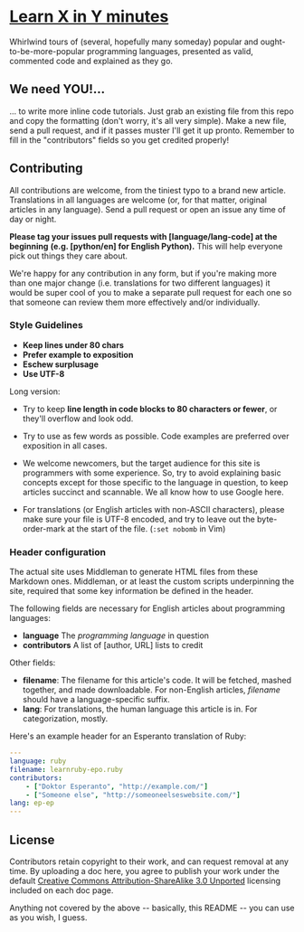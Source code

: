 # [Learn X in Y minutes](http://learnxinyminutes.com)

Whirlwind tours of (several, hopefully many someday) popular and
ought-to-be-more-popular programming languages, presented as valid,
commented code and explained as they go.

## We need YOU!...

... to write more inline code tutorials. Just grab an existing file from
this repo and copy the formatting (don't worry, it's all very simple).
Make a new file, send a pull request, and if it passes muster I'll get it up pronto.
Remember to fill in the "contributors" fields so you get credited
properly!

## Contributing

All contributions are welcome, from the tiniest typo to a brand new article. Translations
in all languages are welcome (or, for that matter, original articles in any language).
Send a pull request or open an issue any time of day or night.

**Please tag your issues pull requests with [language/lang-code] at the beginning**
**(e.g. [python/en] for English Python).** This will help everyone pick out things they
care about.

We're happy for any contribution in any form, but if you're making more than one major change
(i.e. translations for two different languages) it would be super cool of you to make a
separate pull request for each one so that someone can review them more effectively and/or
individually.

### Style Guidelines

* **Keep lines under 80 chars**
* **Prefer example to exposition**
* **Eschew surplusage**
* **Use UTF-8**

Long version:

* Try to keep **line length in code blocks to 80 characters or fewer**, or they'll overflow
  and look odd.

* Try to use as few words as possible. Code examples are preferred over exposition in all cases.

* We welcome newcomers, but the target audience for this site is programmers with some experience.
  So, try to avoid explaining basic concepts except for those specific to the language in question,
  to keep articles succinct and scannable. We all know how to use Google here.

* For translations (or English articles with non-ASCII characters), please make sure your file is
  UTF-8 encoded, and try to leave out the byte-order-mark at the start of the file. (`:set nobomb` in Vim)

### Header configuration

The actual site uses Middleman to generate HTML files from these Markdown ones. Middleman, or at least
the custom scripts underpinning the site, required that some key information be defined in the header.

The following fields are necessary for English articles about programming languages:

* **language** The *programming language* in question
* **contributors** A list of [author, URL] lists to credit

Other fields:

* **filename**: The filename for this article's code. It will be fetched, mashed together, and made downloadable.
  For non-English articles, *filename* should have a language-specific suffix.
* **lang**: For translations, the human language this article is in. For categorization, mostly.

Here's an example header for an Esperanto translation of Ruby:

```yaml
---
language: ruby
filename: learnruby-epo.ruby
contributors:
    - ["Doktor Esperanto", "http://example.com/"]
    - ["Someone else", "http://someoneelseswebsite.com/"]
lang: ep-ep
---
```

## License

Contributors retain copyright to their work, and can request removal at any time.
By uploading a doc here, you agree to publish your work under the default
[Creative Commons Attribution-ShareAlike 3.0 Unported](http://creativecommons.org/licenses/by-sa/3.0/deed.en_US)
licensing included on each doc page.

Anything not covered by the above -- basically, this README -- you can use
as you wish, I guess.
